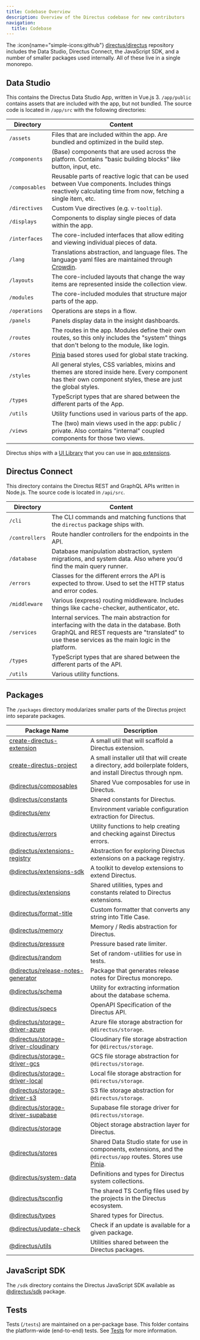 ```yaml
---
title: Codebase Overview
description: Overview of the Directus codebase for new contributors
navigation:
  title: Codebase
---
```


The :icon{name="simple-icons:github"} [directus/directus](https://github.com/directus/directus) repository includes the Data Studio, Directus Connect, the JavaScript SDK, and a number of smaller packages used internally. All of these live in a single monorepo.

## Data Studio

This contains the Directus Data Studio App, written in Vue.js 3. `/app/public` contains assets that are included with the app, but not bundled.  The source code is located in `/app/src` with the following directories:

| Directory         | Content                                                                                                                                                      |
| -------------- | ------------------------------------------------------------------------------------------------------------------------------------------------------------ |
| `/assets`      | Files that are included within the app. Are bundled and optimized in the build step.                                                                           |
| `/components`  | (Base) components that are used across the platform. Contains "basic building blocks" like button, input, etc.                                               |
| `/composables` | Reusable parts of reactive logic that can be used between Vue components. Includes things reactively calculating time from now, fetching a single item, etc. |
| `/directives`  | Custom Vue directives (e.g. `v-tooltip`).                                                                                                                    |
| `/displays`    | Components to display single pieces of data within the app.                                                                                                                |
| `/interfaces`  | The core-included interfaces that allow editing and viewing individual pieces of data.                                                                       |
| `/lang`        | Translations abstraction, and language files. The language yaml files are maintained through [Crowdin](https://locales.directus.io).                         |
| `/layouts`     | The core-included layouts that change the way items are represented inside the collection view.                                                               |
| `/modules`     | The core-included modules that structure major parts of the app.                                                                                                |
| `/operations`  | Operations are steps in a flow.                                                                                                                               |
| `/panels`      | Panels display data in the insight dashboards.                                                                                                                |
| `/routes`      | The routes in the app. Modules define their own routes, so this only includes the "system" things that don't belong to the module, like login.                   |
| `/stores`      | [Pinia](https://pinia.esm.dev) based stores used for global state tracking.                                                                                  |
| `/styles`      | All general styles, CSS variables, mixins and themes are stored inside here. Every component has their own component styles, these are just the global styles.    |
| `/types`       | TypeScript types that are shared between the different parts of the App.                                                                                     |
| `/utils`       | Utility functions used in various parts of the app.                                                                                                          |
| `/views`       | The (two) main views used in the app: public / private. Also contains "internal" coupled components for those two views.                                     |

Directus ships with a [UI Library](/guides/extensions/app-extensions/ui-library) that you can use in [app extensions](/guides/extensions/app-extensions).

## Directus Connect

This directory contains the Directus REST and GraphQL APIs written in Node.js. The source code is located in `/api/src`.

| Directory         | Content                                                                                                                                                                                         |
| -------------- | ----------------------------------------------------------------------------------------------------------------------------------------------------------------------------------------------- |
| `/cli`         | The CLI commands and matching functions that the `directus` package ships with.                                                                                                                 |
| `/controllers` | Route handler controllers for the endpoints in the API.                                                                                                                                         |
| `/database`    | Database manipulation abstraction, system migrations, and system data. Also where you'd find the main query runner.                                                                             |
| `/errors`      | Classes for the different errors the API is expected to throw. Used to set the HTTP status and error codes.                                                                                     |
| `/middleware`  | Various (express) routing middleware. Includes things like cache-checker, authenticator, etc.                                                                                                   |
| `/services`    | Internal services. The main abstraction for interfacing with the data in the database. Both GraphQL and REST requests are "translated" to use these services as the main logic in the platform. |
| `/types`       | TypeScript types that are shared between the different parts of the API.                                                                                                                        |
| `/utils`       | Various utility functions.                                                                                                                                                                      |

## Packages

The `/packages` directory modularizes smaller parts of the Directus project into separate packages.

| Package Name                                                                                                             | Description                                                                                                                                          |
| ------------------------------------------------------------------------------------------------------------------------ | ---------------------------------------------------------------------------------------------------------------------------------------------------- |
| [create-directus-extension](https://github.com/directus/directus/tree/main/packages/create-directus-extension)           | A small util that will scaffold a Directus extension.                                                                                                |
| [create-directus-project](https://github.com/directus/directus/tree/main/packages/create-directus-project)               | A small installer util that will create a directory, add boilerplate folders, and install Directus through npm.                                      |
| [@directus/composables](https://github.com/directus/directus/tree/main/packages/composables/)                            | Shared Vue composables for use in Directus.                                                                                                             |
| [@directus/constants](https://github.com/directus/directus/tree/main/packages/constants/)                                | Shared constants for Directus.                                                                                                                       |
| [@directus/env](https://github.com/directus/directus/tree/main/packages/env/)                                            | Environment variable configuration extraction for Directus.                                                                                          |
| [@directus/errors](https://github.com/directus/directus/tree/main/packages/errors/)                                      | Utility functions to help creating and checking against Directus errors.                                                                             |
| [@directus/extensions-registry](https://github.com/directus/directus/tree/main/packages/extensions-registry/)            | Abstraction for exploring Directus extensions on a package registry.                                                                                 |
| [@directus/extensions-sdk](https://github.com/directus/directus/tree/main/packages/extensions-sdk/)                      | A toolkit to develop extensions to extend Directus.                                                                                                  |
| [@directus/extensions](https://github.com/directus/directus/tree/main/packages/extensions/)                              | Shared utilities, types and constants related to Directus extensions.                                                                                |
| [@directus/format-title](https://github.com/directus/directus/tree/main/packages/format-title/)                          | Custom formatter that converts any string into Title Case.                                                                                           |
| [@directus/memory](https://github.com/directus/directus/tree/main/packages/memory/)                                      | Memory / Redis abstraction for Directus.                                                                                                             |
| [@directus/pressure](https://github.com/directus/directus/tree/main/packages/pressure/)                                  | Pressure based rate limiter.                                                                                                                         |
| [@directus/random](https://github.com/directus/directus/tree/main/packages/random/)                                      | Set of random-utilities for use in tests.                                                                                                            |
| [@directus/release-notes-generator](https://github.com/directus/directus/tree/main/packages/release-notes-generator)     | Package that generates release notes for Directus monorepo.                                                                                          |
| [@directus/schema](https://github.com/directus/directus/tree/main/packages/schema)                                       | Utility for extracting information about the database schema.                                                                                        |
| [@directus/specs](https://github.com/directus/directus/tree/main/packages/specs)                                         | OpenAPI Specification of the Directus API.                                                                                                           |
| [@directus/storage-driver-azure](https://github.com/directus/directus/tree/main/packages/storage-driver-azure)           | Azure file storage abstraction for `@directus/storage`.                                                                                              |
| [@directus/storage-driver-cloudinary](https://github.com/directus/directus/tree/main/packages/storage-driver-cloudinary) | Cloudinary file storage abstraction for `@directus/storage`.                                                                                         |
| [@directus/storage-driver-gcs](https://github.com/directus/directus/tree/main/packages/storage-driver-gcs)               | GCS file storage abstraction for `@directus/storage`.                                                                                                |
| [@directus/storage-driver-local](https://github.com/directus/directus/tree/main/packages/storage-driver-local)           | Local file storage abstraction for `@directus/storage`.                                                                                              |
| [@directus/storage-driver-s3](https://github.com/directus/directus/tree/main/packages/storage-driver-s3)                 | S3 file storage abstraction for `@directus/storage`.                                                                                                 |
| [@directus/storage-driver-supabase](https://github.com/directus/directus/tree/main/packages/storage-driver-supabase)     | Supabase file storage driver for `@directus/storage`.                                                                                                |
| [@directus/storage](https://github.com/directus/directus/tree/main/packages/storage)                                     | Object storage abstraction layer for Directus.                                                                                                       |
| [@directus/stores](https://github.com/directus/directus/tree/main/packages/stores/)                                      | Shared Data Studio state for use in components, extensions, and the `@directus/app` routes. Stores use [Pinia](https://www.npmjs.com/package/pinia). |
| [@directus/system-data](https://github.com/directus/directus/tree/main/packages/system-data/)                            | Definitions and types for Directus system collections.                                                                                               |
| [@directus/tsconfig](https://github.com/directus/directus/tree/main/packages/tsconfig)                                   | The shared TS Config files used by the projects in the Directus ecosystem.                                                                           |
| [@directus/types](https://github.com/directus/directus/tree/main/packages/types/)                                        | Shared types for Directus.                                                                                                                           |
| [@directus/update-check](https://github.com/directus/directus/tree/main/packages/update-check/)                          | Check if an update is available for a given package.                                                                                                 |
| [@directus/utils](https://github.com/directus/directus/tree/main/packages/utils)                                         | Utilities shared between the Directus packages.                                                                                                      |

## JavaScript SDK

The `/sdk` directory contains the Directus JavaScript SDK available as [@directus/sdk](http://npm.im/@directus/sdk) package.

## Tests

Tests (`/tests`) are maintained on a per-package base. This folder contains the platform-wide (end-to-end) tests. See [Tests](/community/codebase/testing) for more information.
